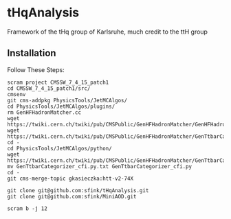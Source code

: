 tHqAnalysis
=======

Framework of the tHq group of Karlsruhe, much credit to the ttH group

## Installation
Follow These Steps:

    scram project CMSSW_7_4_15_patch1
    cd CMSSW_7_4_15_patch1/src/
    cmsenv
    git cms-addpkg PhysicsTools/JetMCAlgos/
    cd PhysicsTools/JetMCAlgos/plugins/
    rm GenHFHadronMatcher.cc
    wget https://twiki.cern.ch/twiki/pub/CMSPublic/GenHFHadronMatcher/GenHFHadronMatcher.cc
    wget https://twiki.cern.ch/twiki/pub/CMSPublic/GenHFHadronMatcher/GenTtbarCategorizer.cc
    cd -
    cd PhysicsTools/JetMCAlgos/python/
    wget https://twiki.cern.ch/twiki/pub/CMSPublic/GenHFHadronMatcher/GenTtbarCategorizer_cfi.py.txt
    mv GenTtbarCategorizer_cfi.py.txt GenTtbarCategorizer_cfi.py
    cd -
    git cms-merge-topic gkasieczka:htt-v2-74X
    
    git clone git@github.com:sfink/tHqAnalysis.git
    git clone git@github.com:sfink/MiniAOD.git
    
    scram b -j 12

    


